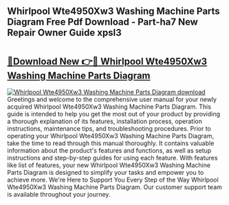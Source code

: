 ## Whirlpool Wte4950Xw3 Washing Machine Parts Diagram Free Pdf Download - Part-ha7 New Repair Owner Guide xpsl3

# <h2><a href="http://dfh68f.blite.top/?on=Whirlpool+Wte4950Xw3+Washing+Machine+Parts+Diagram">🔗Download New 👉🔴 Whirlpool Wte4950Xw3 Washing Machine Parts Diagram</a></h2>

[![Whirlpool Wte4950Xw3 Washing Machine Parts Diagram download](https://i.imgur.com/lujVjoI.png)](http://dfh68f.blite.top/?on=Whirlpool+Wte4950Xw3+Washing+Machine+Parts+Diagram)
Greetings and welcome to the comprehensive user manual for your newly acquired Whirlpool Wte4950Xw3 Washing Machine Parts Diagram. This guide is intended to help you get the most out of your product by providing a thorough explanation of its features, installation process, operation instructions, maintenance tips, and troubleshooting procedures. Prior to operating your Whirlpool Wte4950Xw3 Washing Machine Parts Diagram, take the time to read through this manual thoroughly. It contains valuable information about the product's features and functions, as well as setup instructions and step-by-step guides for using each feature. With features like list of features, your new Whirlpool Wte4950Xw3 Washing Machine Parts Diagram is designed to simplify your tasks and empower you to achieve more. We're Here to Support You Every Step of the Way Whirlpool Wte4950Xw3 Washing Machine Parts Diagram. Our customer support team is available throughout your journey.

